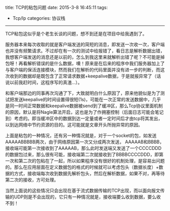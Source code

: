 title: TCP的粘包问题
date: 2015-3-8 16:45:11
tags:
- Tcp/Ip
categories: 协议栈
---

TCP粘包这似乎是个老生长谈的问题，想不到还是在项目中给我遇到了。

服务器本来每次收取的就是客户端发送的简短的消息，即发送一次收一次，客户端也并没有频繁请求。不过却在有一次的测试中给报错了，看日志是解析数据出错，我想客户端发送的消息还是以前的，怎么到我这里来就解析出错了呢？不可能是掉包呀！再看解析错误的是什么数据，噢！原来是在后来的程序中我们服务器加上了与客户端的保活连接模块，然而我们在解析的代码里面并没有进一步的判断，而这次收到的数据却是既包含了正常请求数据+keepalive数据，于是就报异常了（话说以前我赶时间，这程序写的真渣...）。<!-- more -->

和客户端那边的同事再次沟通了下，大致就明白什么原因了，原来他貌似是为了测试把发送keepalive的时间设置得很短(1s)，可能在一次正常的发送数据中，几乎是同一时间正常数据和keepalive数据被send到了缓冲区，那么Tcp协议里面机制的原因，默认是将Nagle算法开启，这也是为了作拥塞控制（后面日志可能会笔记到）考虑的。即当缓冲区中的数据到达一定量或者一定时间后才由tcp将其发出，以到达网络中节约资源的目的。这可能就是文章开头所抛异常的原因。

上面是粘包的一种情况，还有另一种情况就是，对于一个socket的包，如发送 AAAAABBBBB两次，由于网络原因第一次又分成两次发送， AAAAAB和BBBB，接收端可能第一次接收到了AAAAAB，那么此时发送端又发送了一个CCCCDDD的数据包过来，那么很有可能，接收端第二次就接收到了BBBBCCCCDDD，即第一次和第二次的包粘在了一起，所以如果程序没有很好的机制处理，是容易出问题的。那么在应用层面在定义数据包的格式的时候就可以考虑包头（数据长度）+数据的方式，接收端每次收到数据先解析包头，然后在解析数据，如果不对，再等待第二次的接收，方可处理。

当然上面说的这些情况只会出现在基于流式数据传输的TCP出现，而以面向报文传输的UDP则是不会出现的，它只有一种情况就是，接收端要么收到数据，要么收不到！